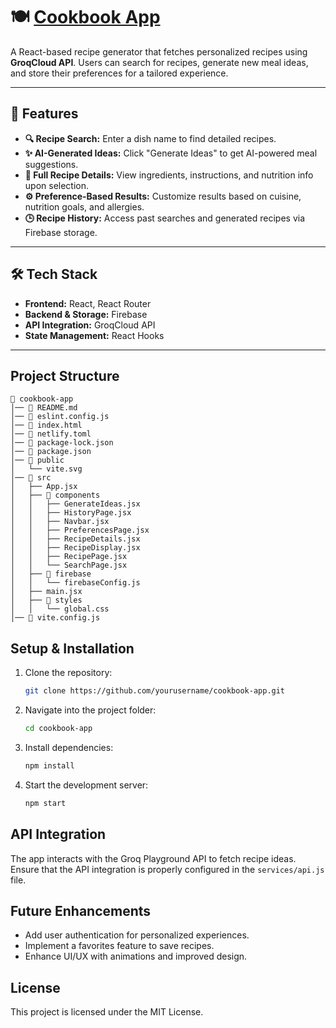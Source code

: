 # 🍽️ [Cookbook App](https://c00kb00k.netlify.app/)

A React-based recipe generator that fetches personalized recipes using **GroqCloud API**. Users can search for recipes, generate new meal ideas, and store their preferences for a tailored experience.

---

## 🚀 Features

- **🔍 Recipe Search:** Enter a dish name to find detailed recipes.
- **✨ AI-Generated Ideas:** Click "Generate Ideas" to get AI-powered meal suggestions.
- **📖 Full Recipe Details:** View ingredients, instructions, and nutrition info upon selection.
- **⚙️ Preference-Based Results:** Customize results based on cuisine, nutrition goals, and allergies.
- **🕒 Recipe History:** Access past searches and generated recipes via Firebase storage.

---

## 🛠️ Tech Stack

- **Frontend:** React, React Router
- **Backend & Storage:** Firebase
- **API Integration:** GroqCloud API
- **State Management:** React Hooks

---

## Project Structure

```
📂 cookbook-app
│── 📜 README.md
│── 📜 eslint.config.js
│── 📜 index.html
│── 📜 netlify.toml
│── 📜 package-lock.json
│── 📜 package.json
│── 📂 public
│   └── vite.svg
│── 📂 src
│   ├── App.jsx
│   ├── 📂 components
│   │   ├── GenerateIdeas.jsx
│   │   ├── HistoryPage.jsx
│   │   ├── Navbar.jsx
│   │   ├── PreferencesPage.jsx
│   │   ├── RecipeDetails.jsx
│   │   ├── RecipeDisplay.jsx
│   │   ├── RecipePage.jsx
│   │   └── SearchPage.jsx
│   ├── 📂 firebase
│   │   └── firebaseConfig.js
│   ├── main.jsx
│   ├── 📂 styles
│   │   └── global.css
│── 📜 vite.config.js
```

## Setup & Installation

1. Clone the repository:
   ```sh
   git clone https://github.com/yourusername/cookbook-app.git
   ```
2. Navigate into the project folder:
   ```sh
   cd cookbook-app
   ```
3. Install dependencies:
   ```sh
   npm install
   ```
4. Start the development server:
   ```sh
   npm start
   ```

## API Integration

The app interacts with the Groq Playground API to fetch recipe ideas. Ensure that the API integration is properly configured in the `services/api.js` file.

## Future Enhancements

- Add user authentication for personalized experiences.
- Implement a favorites feature to save recipes.
- Enhance UI/UX with animations and improved design.

## License

This project is licensed under the MIT License.

